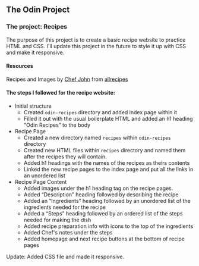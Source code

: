 ## The Odin Project 

### The project: Recipes

The purpose of this project is to create a basic recipe website to practice HTML and CSS.
I'll update this project in the future to style it up with CSS and make it responsive.

#### Resources 
Recipes and Images by [Chef John](https://www.allrecipes.com/cook/foodwisheswithchefjohn/) from [allrecipes](https://www.allrecipes.com/)

#### The steps I followed for the recipe website:

- Initial structure
    - Created `odin-recipes` directory and added index page within it
    -  Filled it out with the usual boilerplate HTML and added an h1 heading “Odin Recipes” to the body
- Recipe Page 
    - Created a new directory named `recipes` within `odin-recipes` directory
    - Created new HTML files within `recipes` directory and named them after the recipes they will contain. 
    - Added h1 headings with the names of the recipes ​as theirs contents
    - Linked the new recipe pages to the index page and put all the links in an unordered list
- Recipe Page Content
    - Added images under the h1 heading tag on the recipe pages.
    - Added “Description” heading followed by describing the recipe 
    - Added an “Ingredients” heading followed by an unordered list of the ingredients needed for the recipe 
    - Added a “Steps” heading followed by an ordered list of the steps needed for making the dish
    - Added recipe preparation info with icons to the top of the ingredients
    - Added Chef's notes under the steps 
    - Added homepage and next recipe buttons at the bottom of recipe pages 


Update: Added CSS file and made it responsive.